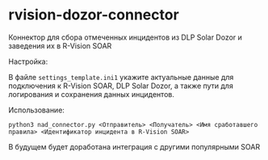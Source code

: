 # rvision-dozor-connector
Коннектор для сбора отмеченных инцидентов из DLP Solar Dozor и заведения их в R-Vision SOAR 

Настройка:

В файле `settings_template.ini1` укажите актуальные данные для подключения к R-Vision SOAR, DLP Solar Dozor, а также пути для логирования и сохранения данных инцидентов.

Использование:
  
```shell 
python3 nad_connector.py <Отправитель> <Получатель> <Имя сработавшего правила> <Идентификатор инцидента в R-Vision SOAR> 
```

В будущем будет доработана интеграция с другими популярными SOAR
